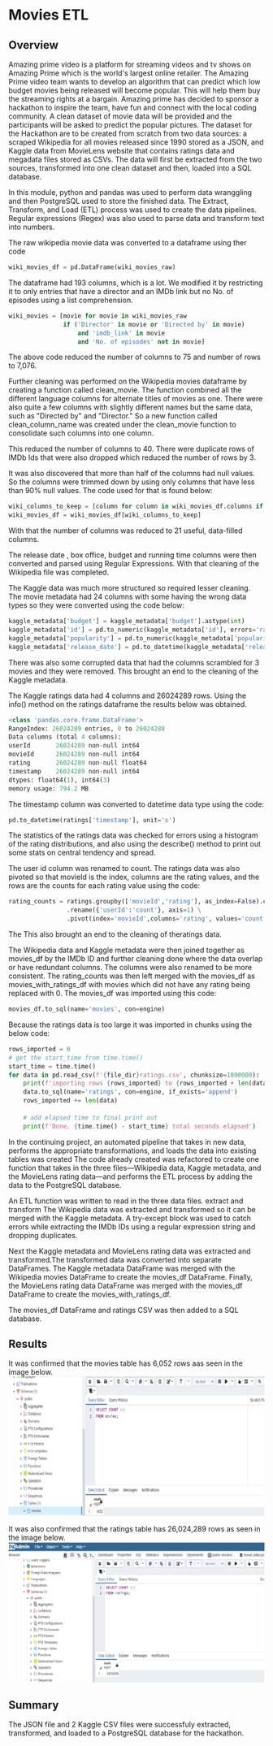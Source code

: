 # Movies ETL
## Overview 

Amazing prime video is a platform for streaming videos and tv shows on Amazing Prime which is the world's largest online retailer. The Amazing Prime video team wants to develop an algorithm that can predict which low budget movies being released will become popular. This will help them buy the streaming rights at a bargain.
Amazing prime has decided to sponsor a hackathon to inspire the team, have fun and connect with the local coding community. A clean dataset of movie data will be provided and the participants will be asked to predict the popular pictures. The dataset for the Hackathon are to be created from scratch from two data sources: a scraped Wikipedia for all movies released since 1990 stored as a JSON, and Kaggle data from MovieLens website that contains ratings data and megadata files stored as CSVs. 
The data will first be extracted from the two sources, transformed into one clean dataset and then, loaded into a SQL database.

In this module, python and pandas was used to perform data wranggling and then PostgreSQL used to store the finished data. The Extract, Transform, and Load (ETL)  process was used to create the data pipelines. Regular expressions (Regex) was also used to parse data and transform text into numbers.

The raw wikipedia movie data was converted to a dataframe using ther code 

``` Python
wiki_movies_df = pd.DataFrame(wiki_movies_raw)
``` 
The dataframe had 193 columns, which is a lot. We modified it by restricting it to only entries that have a director and an IMDb link but no No. of episodes using a list comprehension.

``` python
wiki_movies = [movie for movie in wiki_movies_raw
               if ('Director' in movie or 'Directed by' in movie)
                   and 'imdb_link' in movie
                   and 'No. of episodes' not in movie]
```
The above code reduced the number of columns to 75 and number of rows to 7,076.

Further cleaning was performed on the Wikipedia movies dataframe by creating a function called clean_movie. The function combined all the different language columns for alternate titles of movies as one. There were also quite a few columns with slightly different names but the same data, such as "Directed by" and "Director." 
So a new function called clean_column_name was created under the clean_movie function to consolidate such columns into one column.

This reduced the number of columns to 40. There were duplicate rows of IMDb Ids that were also dropped which reduced the number of rows by 3. 

It was also discovered that more than half of the columns had null values. So the columns were trimmed down by using only columns that have less than 90% null values. The code used for that is found below:

``` python
wiki_columns_to_keep = [column for column in wiki_movies_df.columns if wiki_movies_df[column].isnull().sum() < len(wiki_movies_df) * 0.9]
wiki_movies_df = wiki_movies_df[wiki_columns_to_keep]
```

With that the number of columns was reduced to 21 useful, data-filled columns.

The release date , box office, budget and running time columns were then converted and parsed using Regular Expressions. With that cleaning of the Wikipedia file was completed.

The Kaggle data was much more structured so required lesser cleaning. The movie metadata had 24 columns with some having the wrong data types so they were converted using the code below:

``` python
kaggle_metadata['budget'] = kaggle_metadata['budget'].astype(int)
kaggle_metadata['id'] = pd.to_numeric(kaggle_metadata['id'], errors='raise')
kaggle_metadata['popularity'] = pd.to_numeric(kaggle_metadata['popularity'], errors='raise')
kaggle_metadata['release_date'] = pd.to_datetime(kaggle_metadata['release_date'])
```
There was also some corrupted data that had the columns scrambled for 3 movies and they were removed. This brought an end to the cleaning of the Kaggle metadata.

The Kaggle ratings data had 4 columns and 26024289 rows. Using the info() method on the ratings dataframe the results below was obtained. 

``` python
<class 'pandas.core.frame.DataFrame'>
RangeIndex: 26024289 entries, 0 to 26024288
Data columns (total 4 columns):
userId       26024289 non-null int64
movieId      26024289 non-null int64
rating       26024289 non-null float64
timestamp    26024289 non-null int64
dtypes: float64(1), int64(3)
memory usage: 794.2 MB
```
The timestamp column was converted to datetime data type using the code:
``` python
pd.to_datetime(ratings['timestamp'], unit='s')
```

The statistics of the ratings data was checked for errors using a histogram of the rating distributions, and also using the describe() method to print out some stats on central tendency and spread. 

The user id column was renamed to count. The ratings data was also pivoted so that movieId is the index, columns are the rating values, and the rows are the counts for each rating value using the code:
``` python
rating_counts = ratings.groupby(['movieId','rating'], as_index=False).count() \
                .rename({'userId':'count'}, axis=1) \
                .pivot(index='movieId',columns='rating', values='count')
```

The This also brought an end to the cleaning of theratings data.


The Wikipedia data and Kaggle metadata were then joined together as movies_df by the IMDb ID and further cleaning done where the data overlap or have redundant columns. The columns were also renamed to be more consistent. 
 The rating_counts was then left merged with the movies_df as movies_with_ratings_df with movies which did not have any rating being replaced with 0.
The movies_df was imported using this code:
``` python
movies_df.to_sql(name='movies', con=engine)
```
Because the ratings data is too large it was imported in chunks using the below code:
``` python
rows_imported = 0
# get the start_time from time.time()
start_time = time.time()
for data in pd.read_csv(f'{file_dir}ratings.csv', chunksize=1000000):
    print(f'importing rows {rows_imported} to {rows_imported + len(data)}...', end='')
    data.to_sql(name='ratings', con=engine, if_exists='append')
    rows_imported += len(data)

    # add elapsed time to final print out
    print(f'Done. {time.time() - start_time} total seconds elapsed')
```

In the continuing project, an automated pipeline that takes in new data, performs the appropriate transformations, and loads the data into existing tables was created The code already created was refactored to create one function that takes in the three files—Wikipedia data, Kaggle metadata, and the MovieLens rating data—and performs the ETL process by adding the data to the PostgreSQL database.

An ETL function was written to read in the three data files. extract and transform The Wikipedia data was extracted and transformed so it can be merged with the Kaggle metadata. A try-except block was used to catch errors while extracting the IMDb IDs using a regular expression string and dropping duplicates.

Next the Kaggle metadata and MovieLens rating data was extracted and transformed.The transformed data was converted into separate DataFrames. The Kaggle metadata DataFrame was merged with the Wikipedia movies DataFrame to create the movies_df DataFrame. Finally, the MovieLens rating data DataFrame was merged with the movies_df DataFrame to create the movies_with_ratings_df.

The movies_df DataFrame and ratings CSV was then added to a SQL database.

## Results 
It was confirmed that the movies table has 6,052 rows aas seen in the image below. 
![image1](https://github.com/GerlechJen/Movies-ETL/blob/main/Resources/movies_query.png)


It was also confirmed that the ratings table has 26,024,289 rows as seen in the image below.
![image2](https://github.com/GerlechJen/Movies-ETL/blob/main/Resources/ratings_query.png)

## Summary 
The JSON file and 2 Kaggle CSV files were successfuly extracted, transformed, and loaded to a PostgreSQL database for the hackathon. 
